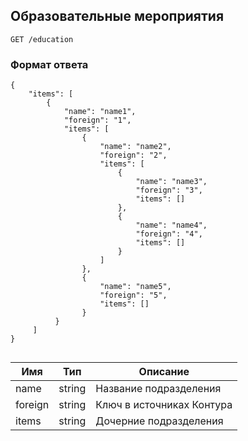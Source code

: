 ## Образовательные мероприятия
`GET /education`

### Формат ответа
```
{
    "items": [
        {
            "name": "name1",
            "foreign": "1",
            "items": [
                {
                    "name": "name2",
                    "foreign": "2",
                    "items": [
                        {
                            "name": "name3",
                            "foreign": "3",
                            "items": []
                        },
                        {
                            "name": "name4",
                            "foreign": "4",
                            "items": []
                        }                        
                    ]
                },
                {
                    "name": "name5",
                    "foreign": "5",
                    "items": []
                }         
          }
     ]         
}
               
```
Имя | Тип | Описание
 --- | --- | ---
 name |  string | Название подразделения
 foreign | string | Ключ в источниках Контура
 items | string | Дочерние подразделения
